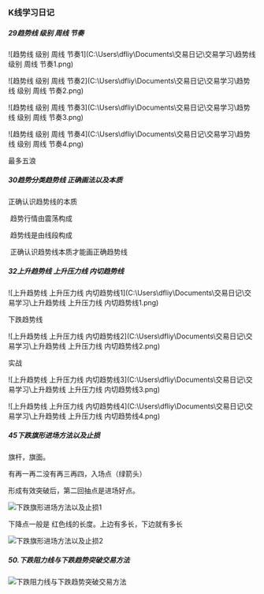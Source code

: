 ### K线学习日记

##### 29趋势线 级别 周线 节奏

![趋势线 级别 周线 节奏1](C:\Users\dfliy\Documents\交易日记\交易学习\趋势线 级别 周线 节奏1.png)

![趋势线 级别 周线 节奏2](C:\Users\dfliy\Documents\交易日记\交易学习\趋势线 级别 周线 节奏2.png)

![趋势线 级别 周线 节奏3](C:\Users\dfliy\Documents\交易日记\交易学习\趋势线 级别 周线 节奏3.png)

![趋势线 级别 周线 节奏4](C:\Users\dfliy\Documents\交易日记\交易学习\趋势线 级别 周线 节奏4.png)

最多五浪

##### 30趋势分类趋势线 正确画法以及本质

正确认识趋势线的本质

​	趋势行情由震荡构成

​	趋势线是由线段构成

​	正确认识趋势线本质才能画正确趋势线

##### 32上升趋势线 上升压力线 内切趋势线

![上升趋势线 上升压力线 内切趋势线1](C:\Users\dfliy\Documents\交易日记\交易学习\上升趋势线 上升压力线 内切趋势线1.png)



下跌趋势线

![上升趋势线 上升压力线 内切趋势线2](C:\Users\dfliy\Documents\交易日记\交易学习\上升趋势线 上升压力线 内切趋势线2.png)

实战

![上升趋势线 上升压力线 内切趋势线3](C:\Users\dfliy\Documents\交易日记\交易学习\上升趋势线 上升压力线 内切趋势线3.png)

![上升趋势线 上升压力线 内切趋势线4](C:\Users\dfliy\Documents\交易日记\交易学习\上升趋势线 上升压力线 内切趋势线4.png)









##### 45下跌旗形进场方法以及止损

旗杆，旗面。

有再一再二没有再三再四，入场点（绿箭头）

形成有效突破后，第二回抽点是进场好点。



![下跌旗形进场方法以及止损1](C:\Users\dfliy\Documents\交易日记\交易学习\下跌旗形进场方法以及止损1.png)

下降点一般是 红色线的长度。上边有多长，下边就有多长

![下跌旗形进场方法以及止损2](C:\Users\dfliy\Documents\交易日记\交易学习\下跌旗形进场方法以及止损2.png)

##### 50.下跌阻力线与下跌趋势突破交易方法

![下跌阻力线与下跌趋势突破交易方法](C:\Users\dfliy\Documents\交易日记\交易学习\下跌阻力线与下跌趋势突破交易方法.png)

